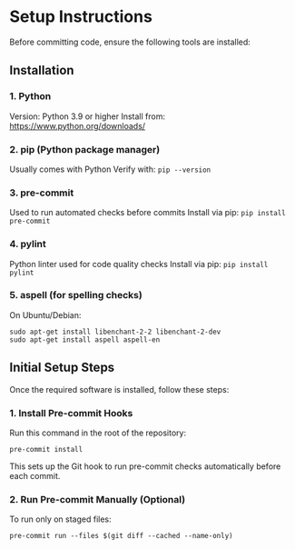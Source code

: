 # Setup Instructions

Before committing code, ensure the following tools are installed:

## Installation

### 1. Python

Version: Python 3.9 or higher
Install from: https://www.python.org/downloads/

### 2. pip (Python package manager)

Usually comes with Python
Verify with: `pip --version`

### 3. pre-commit

Used to run automated checks before commits
Install via pip: `pip install pre-commit`

### 4. pylint

Python linter used for code quality checks
Install via pip: `pip install pylint`

### 5. aspell (for spelling checks)

On Ubuntu/Debian:
```
sudo apt-get install libenchant-2-2 libenchant-2-dev
sudo apt-get install aspell aspell-en
```

## Initial Setup Steps

Once the required software is installed, follow these steps:

### 1. Install Pre-commit Hooks
Run this command in the root of the repository:
```
pre-commit install
```

This sets up the Git hook to run pre-commit checks automatically before each commit.

### 2. Run Pre-commit Manually (Optional)
To run only on staged files:
```
pre-commit run --files $(git diff --cached --name-only)
```
